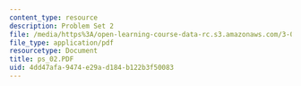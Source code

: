 ```yaml
---
content_type: resource
description: Problem Set 2
file: /media/https%3A/open-learning-course-data-rc.s3.amazonaws.com/3-00-thermodynamics-of-materials-fall-2002/4dd47afa9474e29ad184b122b3f50083_ps_02.PDF
file_type: application/pdf
resourcetype: Document
title: ps_02.PDF
uid: 4dd47afa-9474-e29a-d184-b122b3f50083
---
```

